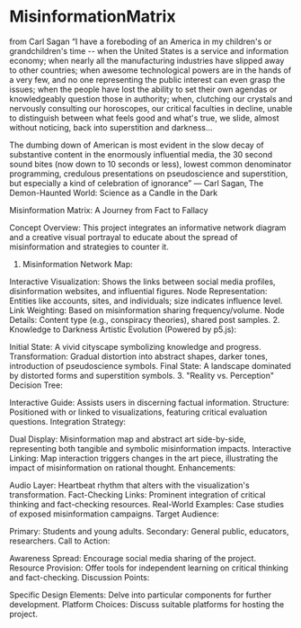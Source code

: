 # MisinformationMatrix
from Carl Sagan
“I have a foreboding of an America in my children's or grandchildren's time -- when the United States is a service and information economy; when nearly all the manufacturing industries have slipped away to other countries; when awesome technological powers are in the hands of a very few, and no one representing the public interest can even grasp the issues; when the people have lost the ability to set their own agendas or knowledgeably question those in authority; when, clutching our crystals and nervously consulting our horoscopes, our critical faculties in decline, unable to distinguish between what feels good and what's true, we slide, almost without noticing, back into superstition and darkness...

The dumbing down of American is most evident in the slow decay of substantive content in the enormously influential media, the 30 second sound bites (now down to 10 seconds or less), lowest common denominator programming, credulous presentations on pseudoscience and superstition, but especially a kind of celebration of ignorance”
― Carl Sagan, The Demon-Haunted World: Science as a Candle in the Dark     


Misinformation Matrix: A Journey from Fact to Fallacy

Concept Overview:
This project integrates an informative network diagram and a creative visual portrayal to educate about the spread of misinformation and strategies to counter it.

1. Misinformation Network Map:

Interactive Visualization: Shows the links between social media profiles, disinformation websites, and influential figures.
Node Representation: Entities like accounts, sites, and individuals; size indicates influence level.
Link Weighting: Based on misinformation sharing frequency/volume.
Node Details: Content type (e.g., conspiracy theories), shared post samples.
2. Knowledge to Darkness Artistic Evolution (Powered by p5.js):

Initial State: A vivid cityscape symbolizing knowledge and progress.
Transformation: Gradual distortion into abstract shapes, darker tones, introduction of pseudoscience symbols.
Final State: A landscape dominated by distorted forms and superstition symbols.
3. "Reality vs. Perception" Decision Tree:

Interactive Guide: Assists users in discerning factual information.
Structure: Positioned with or linked to visualizations, featuring critical evaluation questions.
Integration Strategy:

Dual Display: Misinformation map and abstract art side-by-side, representing both tangible and symbolic misinformation impacts.
Interactive Linking: Map interaction triggers changes in the art piece, illustrating the impact of misinformation on rational thought.
Enhancements:

Audio Layer: Heartbeat rhythm that alters with the visualization's transformation.
Fact-Checking Links: Prominent integration of critical thinking and fact-checking resources.
Real-World Examples: Case studies of exposed misinformation campaigns.
Target Audience:

Primary: Students and young adults.
Secondary: General public, educators, researchers.
Call to Action:

Awareness Spread: Encourage social media sharing of the project.
Resource Provision: Offer tools for independent learning on critical thinking and fact-checking.
Discussion Points:

Specific Design Elements: Delve into particular components for further development.
Platform Choices: Discuss suitable platforms for hosting the project.

